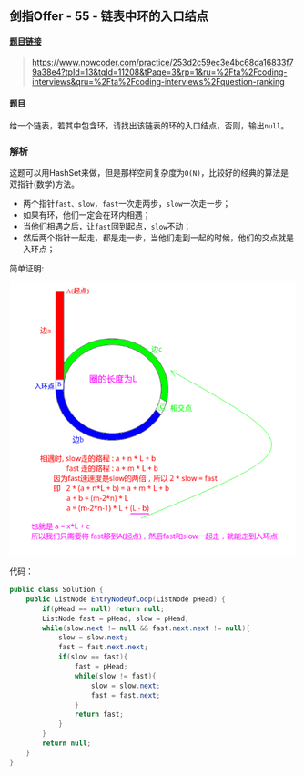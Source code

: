 ## 剑指Offer - 55 - 链表中环的入口结点

#### [题目链接](https://www.nowcoder.com/practice/253d2c59ec3e4bc68da16833f79a38e4?tpId=13&tqId=11208&tPage=3&rp=1&ru=%2Fta%2Fcoding-interviews&qru=%2Fta%2Fcoding-interviews%2Fquestion-ranking)

> https://www.nowcoder.com/practice/253d2c59ec3e4bc68da16833f79a38e4?tpId=13&tqId=11208&tPage=3&rp=1&ru=%2Fta%2Fcoding-interviews&qru=%2Fta%2Fcoding-interviews%2Fquestion-ranking

#### 题目

给一个链表，若其中包含环，请找出该链表的环的入口结点，否则，输出`null`。

### 解析

这题可以用HashSet来做，但是那样空间复杂度为`O(N)`，比较好的经典的算法是双指针(数学)方法。

* 两个指针`fast、slow`，`fast`一次走两步，`slow`一次走一步；
* 如果有环，他们一定会在环内相遇；
* 当他们相遇之后，让`fast`回到起点，`slow`不动；
* 然后两个指针一起走，都是走一步，当他们走到一起的时候，他们的交点就是入环点；

简单证明:

![55_s.png](images/55_s.png)

代码：

```java
public class Solution {
    public ListNode EntryNodeOfLoop(ListNode pHead) {
        if(pHead == null) return null;
        ListNode fast = pHead, slow = pHead;
        while(slow.next != null && fast.next.next != null){
            slow = slow.next;
            fast = fast.next.next;
            if(slow == fast){
                fast = pHead;
                while(slow != fast){
                    slow = slow.next;
                    fast = fast.next;
                }
                return fast;
            }
        }
        return null;
    }
}
```

